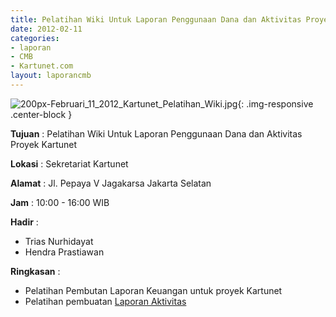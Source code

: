 ```yaml
---
title: Pelatihan Wiki Untuk Laporan Penggunaan Dana dan Aktivitas Proyek Kartunet
date: 2012-02-11
categories:
- laporan
- CMB
- Kartunet.com
layout: laporancmb
---
```


![200px-Februari_11_2012_Kartunet_Pelatihan_Wiki.jpg](/uploads/200px-Februari_11_2012_Kartunet_Pelatihan_Wiki.jpg){: .img-responsive .center-block }

**Tujuan** : Pelatihan Wiki Untuk Laporan Penggunaan Dana dan Aktivitas Proyek Kartunet

**Lokasi** : 	Sekretariat Kartunet

**Alamat** : Jl. Pepaya V Jagakarsa Jakarta Selatan

**Jam** : 10:00 - 16:00 WIB

**Hadir** : 
* Trias Nurhidayat
* Hendra Prastiawan

**Ringkasan** : 
* Pelatihan Pembutan Laporan Keuangan untuk proyek Kartunet
* Pelatihan pembuatan [Laporan Aktivitas](http://wiki.ciptamedia.org/wiki/Kartunet.com/Laporan_Aktivitas)
